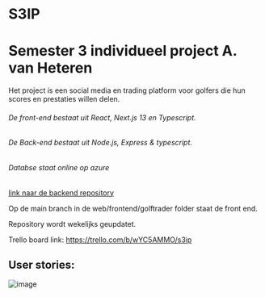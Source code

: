# S3IP
<h1> Semester 3 individueel project A. van Heteren </h1>

 Het project is een social media en trading platform voor golfers die hun scores en prestaties willen delen.
 
 <h6>De front-end bestaat uit React, Next.js 13 en Typescript.</h6>
 <h6>De Back-end bestaat uit Node.js, Express & typescript.</h6>
 <h6> Databse staat online op azure </h6>
  
[link naar de backend repository](https://github.com/einstein43/s3backendcicd)


 
Op de main branch in de web/frontend/golftrader folder staat de front end.

Repository wordt wekelijks geupdatet.

Trello board link: https://trello.com/b/wYC5AMMO/s3ip



<h2>User stories:</h2>

![image](https://github.com/einstein43/S3IP/assets/104003514/090167d5-64b8-436b-8ccc-511f60ea003a)


 








 



